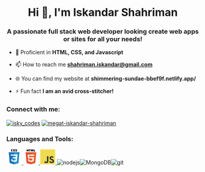 <h1 align="center">Hi 👋, I'm Iskandar Shahriman</h1>
<h3 align="center">A passionate full stack web developer looking create web apps or sites for all your needs!</h3>

- 🌱 Proficient in **HTML, CSS, and Javascript**

- 📫 How to reach me **shahriman.iskandar@gmail.com**

- 🌐 You can find my website at **shimmering-sundae-bbef9f.netlify.app/**

- ⚡ Fun fact **I am an avid cross-stitcher!**

<h3 align="left">Connect with me:</h3>
<p align="left">
<a href="https://twitter.com/isky_codes" target="blank"><img align="center" src="https://raw.githubusercontent.com/rahuldkjain/github-profile-readme-generator/master/src/images/icons/Social/twitter.svg" alt="isky_codes" height="30" width="40" /></a>
<a href="https://linkedin.com/in/megat-iskandar-shahriman" target="blank"><img align="center" src="https://raw.githubusercontent.com/rahuldkjain/github-profile-readme-generator/master/src/images/icons/Social/linked-in-alt.svg" alt="megat-iskandar-shahriman" height="30" width="40" /></a>
</p>

<h3 align="left">Languages and Tools:</h3>
<p align="left"> <a href="https://www.w3schools.com/css/" target="_blank" rel="noreferrer"> <img src="https://raw.githubusercontent.com/devicons/devicon/master/icons/css3/css3-original-wordmark.svg" alt="css3" width="40" height="40"/> </a> <a href="https://www.w3.org/html/" target="_blank" rel="noreferrer"> <img src="https://raw.githubusercontent.com/devicons/devicon/master/icons/html5/html5-original-wordmark.svg" alt="html5" width="40" height="40"/> </a> <a href="https://developer.mozilla.org/en-US/docs/Web/JavaScript" target="_blank" rel="noreferrer"> <img src="https://raw.githubusercontent.com/devicons/devicon/master/icons/javascript/javascript-original.svg" alt="javascript" width="40" height="40"/> </a><img src="https://cdn.sanity.io/images/ch3ylvcj/production/d8c8025b1695a3f14f849b99afc71d917ef40813-480x480.png" alt="nodejs" width="40" height="40"><img src="https://cdn.sanity.io/images/ch3ylvcj/production/edeb5fbeb23f61d362fb897d9f76c84dcfba5bf9-464x537.png" alt="MongoDB" width="40" height="40"><img src ="https://raw.githubusercontent.com/jmnote/z-icons/master/svg/git.svg" alt="git" width="40" height="40"> </p>




